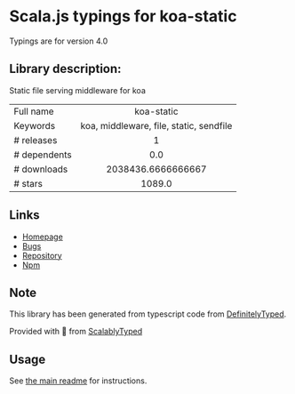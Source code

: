 
# Scala.js typings for koa-static

Typings are for version 4.0

## Library description:
Static file serving middleware for koa

|                    |                 |
| ------------------ | :-------------: |
| Full name          | koa-static |
| Keywords           | koa, middleware, file, static, sendfile |
| # releases         | 1 |
| # dependents       | 0.0 |
| # downloads        | 2038436.6666666667 |
| # stars            | 1089.0 |

## Links
- [Homepage](https://github.com/koajs/static#readme)
- [Bugs](https://github.com/koajs/static/issues)
- [Repository](https://github.com/koajs/static)
- [Npm](https://www.npmjs.com/package/koa-static)
    


## Note
This library has been generated from typescript code from [DefinitelyTyped](https://definitelytyped.org).

Provided with :purple_heart: from [ScalablyTyped](https://github.com/oyvindberg/ScalablyTyped)

## Usage
See [the main readme](../../readme.md) for instructions.


